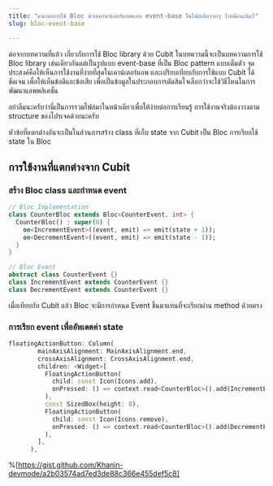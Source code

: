 ```yaml
---
title: "แนะนำการใช้ Bloc ด้วยเคานท์เตอร์แอพแบบ event-base ในไฟล์เดียวจบๆ (เหมือนเดิม)"
slug: bloc-event-base

---
```


ต่อจากบทความที่แล้ว เกี่ยวกับการใช้ Bloc library ด้วย Cubit ในบทความนี้จะเป็นบทความการใช้ Bloc library เช่นเดียวกันแต่เป็นรูปแบบ event-base ที่เป็น Bloc pattern แบบเต็มตัว จุดประสงค์คือให้เห็นการใช้งานที่ง่ายที่สุดในเคาน์เตอร์แอพ และเปรียบเทียบกับการใช้แบบ Cubit ได้ชัดเจน เพื่อให้เห็นข้อดีและข้อเสีย เพื่อเป็นข้อมูลในประกอบการตัดสินใจเลือกว่าจะใช้วิธีไหนในการพัฒนาแอพพลิเคชั่น

อย่าลืมนะครับว่านี่เป็นการรวมไฟล์มาในหน้าเดียวเพื่อให้ง่ายต่อการเรียนรู้ การใช้งานจริงต้องวางตาม structure ของโปรเจคด้วยนะครับ

หัวข้อที่แตกต่างกันจะเป็นในส่วนการสร้าง class ที่เก็บ state จาก Cubit เป็น Bloc การเรียกใช้ state ใน Bloc

## การใช้งานที่แตกต่างจาก Cubit

### สร้าง Bloc class และกำหนด event

```dart
// Bloc Implementation
class CounterBloc extends Bloc<CounterEvent, int> {
  CounterBloc() : super(0) {
    on<IncrementEvent>((event, emit) => emit(state + 1));
    on<DecrementEvent>((event, emit) => emit(state - 1));
  }
}

// Bloc Event
abstract class CounterEvent {}
class IncrementEvent extends CounterEvent {}
class DecrementEvent extends CounterEvent {}
```

เมื่อเทียบกับ Cubit แล้ว Bloc จะมีการกำหนด Event ขึ้นมาแทนที่จะเรียกผ่าน method ด้วยตรง

### การเรียก event เพื่ออัพเดตค่า state

```dart
floatingActionButton: Column(
        mainAxisAlignment: MainAxisAlignment.end,
        crossAxisAlignment: CrossAxisAlignment.end,
        children: <Widget>[
          FloatingActionButton(
            child: const Icon(Icons.add),
            onPressed: () => context.read<CounterBloc>().add(IncrementEvent()),
          ),
          const SizedBox(height: 8),
          FloatingActionButton(
            child: const Icon(Icons.remove),
            onPressed: () => context.read<CounterBloc>().add(DecrementEvent()),
          ),
        ],
      ),
```

%[https://gist.github.com/Khanin-devmode/a2b03574ad7ed3de88c366e455def5c8]
